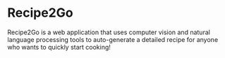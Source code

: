 # Recipe2Go
Recipe2Go is a web application that uses computer vision and natural language processing tools to auto-generate a detailed recipe for anyone who wants to quickly start cooking! 
